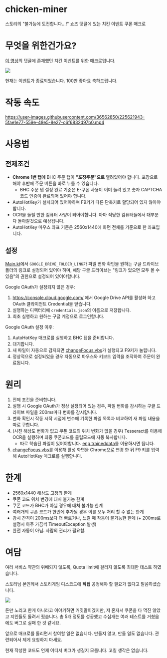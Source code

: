 # chicken-miner
스토리의 "불가능에 도전합니다...!" 쇼츠 댓글에 있는 치킨 이벤트 쿠폰 매크로

# 무엇을 위한건가요?

[이 영상](https://www.youtube.com/watch?v=YeibvbSAKBs)의 댓글에 존재했던 치킨 이벤트를 위한 매크로입니다.

![](https://user-images.githubusercontent.com/36562850/225617088-13c87cf6-824d-470e-b103-3a868afbbfab.png)

현재는 이벤트가 종료되었습니다. 100만 좋아요 축하드립니다.

# 작동 속도

https://user-images.githubusercontent.com/36562850/225621943-5fae1e77-559e-48e5-8e27-c6f6832d97b0.mp4

# 사용법

## 전제조건
- **Chrome 1번 탭에** BHC 주문 탭이 **"포장주문"으로** 열려있어야 합니다. 포장으로 해야 후반에 주문 버튼을 바로 누를 수 있습니다.
  - BHC 주문 탭 설정 완료 기준은 E-쿠폰 사용이 이미 눌려 있고 숫자 CAPTCHA 코드 인증이 완료되어 있어야 합니다.
- AutoHotKey가 설치되어 있어야하며 F9키가 다른 단축키로 할당되어 있지 않아야 합니다.
- OCR을 돌릴 만한 컴퓨터 사양이 되어야합니다. 아마 적당한 컴퓨터들에서 대부분 다 돌아갈것으로 예상됩니다.
- AutoHotKey 마우스 좌표 기준은 2560x1440에 화면 전체를 기준으로 한 좌표입니다.

## 설정

[Main.kt](./src/main/kotlin/io/github/lambdynma/chickenminer/Main.kt)에서 `GOOGLE_DRIVE_FOLDER_LINK`가 파일 변화 확인을 원하는 구글 드라이브 폴더의 링크로 설정되어 있어야 하며, 해당 구글 드라이브는 "링크가 있으면 모두 볼 수 있음"의 권한으로 설정되어 있어야합니다.

Google OAuth가 설정되지 않은 경우:
1. https://console.cloud.google.com/ 에서 Google Drive API를 활성화 하고 OAuth 클라이언트 Credential을 얻습니다.
2. 실행하는 디렉터리에 `credentials.json`의 이름으로 저장합니다.
3. 최초 실행하고 원하는 구글 계정으로 로그인합니다.

Google OAuth 설정 이후:
1. AutoHotKey 매크로를 실행하고 BHC 탭을 준비합니다.
2. 대기합니다.
3. 새 파일이 자동으로 감지되면 [changeFocus.vbs](./changeFocus.vbs)가 실행되고 F9키가 눌립니다.
4. 정상적으로 설정되었을 경우 자동으로 마우스와 키보드 입력을 조작하여 주문이 완료됩니다.

# 원리

1. 전제 조건을 준비합니다.
2. 실행 시 Google OAuth가 정상 설정되어 있는 경우, 파일 변화를 감시하는 구글 드라이브 파일을 200ms마다 변화를 감시합니다.
3. 변화 확인시 작동 시작 시점에 변수에 기록한 파일 목록과 비교하여 새 파일 내용을 따로 구합니다.
4. (사진 해상도 변화가 없고 쿠폰 코드의 위치 변화가 없을 경우) Tesseract를 이용해 OCR을 실행하며 최종 쿠폰코드를 클립모드에 자동 복사합니다.
   - 따로 학습된 파일이 있어야합니다. [eng.traineddata](./eng.traineddata)를 이용하시면 됩니다.
5. [changeFocus.vbs](./changeFocus.vbs)를 이용해 활성 화면을 Chrome으로 변경 한 뒤 F9 키를 입력해 AutoHotKey 매크로를 실행합니다.

# 한계

- 2560x1440 해상도 고정의 한계
- 쿠폰 코드 위치 변경에 대처 불가능 한계
- 쿠폰 코드가 BHC가 아닐 경우에 대처 불가능 한계
- 여러개의 쿠폰 코드가 한번에 추가될 경우 이를 모두 처리 할 수 없는 한계
- 감시 간격이 200ms보다 더 빠르거나, 느릴 때 작동이 불가능한 한계 (+ 200ms로 설정시 아주 가끔씩 TimeoutException 발생)
- 완전 자동이 아님. 사람의 관리가 필요함.

# 여담

여러 서비스 약관의 위배되지 않도록, Quota limit에 걸리지 않도록 최대한 테스트 하였습니다.

스토리님 본인께서 스토리게임 디스코드에 **직접** 공정해야 할 필요가 없다고 말씀하셨습니다.

![](https://user-images.githubusercontent.com/36562850/225615837-2e4ac737-2439-4344-93c8-f71b19f9d760.png)

돈만 노리고 한게 아니라고 이야기하면 거짓말이겠지만, 저 혼자서 쿠폰을 다 먹진 않았고 지인들도 돌려서 줬습니다. 총 5개 정도를 성공했고 수십개는 여러 테스트를 거쳤음에도 버그로 실패 한 것 같네요.

앞으로 매크로를 돌리면서 참여할 일은 없습니다. 만들지 않고, 만들 일도 없습니다. 관련되어서 제게 요청하지 마세요.

현재 작성한 코드도 언제 어디서 버그가 생길지 모릅니다. 고칠 생각은 없습니다.